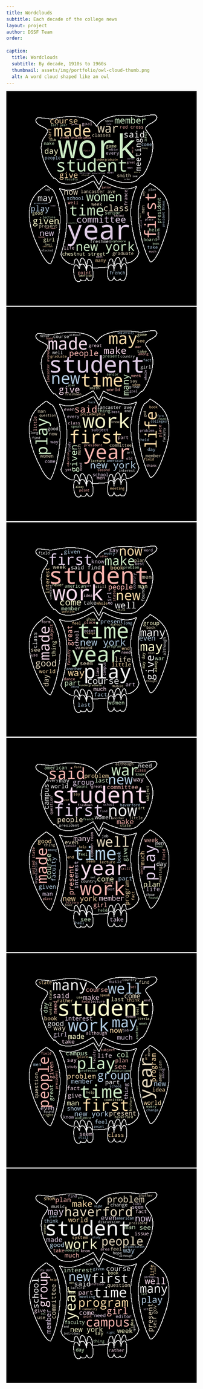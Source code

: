 ```yaml
---
title: Wordclouds
subtitle: Each decade of the college news
layout: project
author: DSSF Team
order: 

caption:
  title: Wordclouds
  subtitle: By decade, 1910s to 1960s
  thumbnail: assets/img/portfolio/owl-cloud-thumb.png
  alt: A word cloud shaped like an owl
---
```

<div class="container-fluid">
  <div class="row">
    <div class="col-lg-4 col-sm-6">
      <img src="https://github.com/digbmc/coll-news-site/blob/main/assets/img/portfolio/wordcloud1910s.png?raw=true" class="img-responsive">
    </div>
    <div class="col-lg-4 col-sm-6">
      <img src="https://github.com/digbmc/coll-news-site/blob/main/assets/img/portfolio/wordcloud1920s.png?raw=true" class="img-responsive">
    </div>
    <div class="col-lg-4 col-sm-6">
      <img src="https://github.com/digbmc/coll-news-site/blob/main/assets/img/portfolio/wordcloud1930s.png?raw=true" class="img-responsive">
    </div>
    <div class="col-lg-4 col-sm-6">
      <img src="https://github.com/digbmc/coll-news-site/blob/main/assets/img/portfolio/wordcloud1940s.png?raw=true" class="img-responsive">
    </div>
    <div class="col-lg-4 col-sm-6">
      <img src="https://github.com/digbmc/coll-news-site/blob/main/assets/img/portfolio/wordcloud1950s.png?raw=true" class="img-responsive">
    </div>
    <div class="col-lg-4 col-sm-6">
      <img src="https://github.com/digbmc/coll-news-site/blob/main/assets/img/portfolio/wordcloud1960s.png?raw=true" class="img-responsive">
    </div>
  </div>
  <div class="container-fluid">
